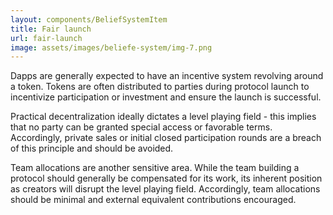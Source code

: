 ```yaml
---
layout: components/BeliefSystemItem
title: Fair launch
url: fair-launch
image: assets/images/beliefe-system/img-7.png
---
```


Dapps are generally expected to have an incentive system revolving around a token. Tokens are often distributed to parties during protocol launch to incentivize participation or investment and ensure the launch is successful.

Practical decentralization ideally dictates a level playing field - this implies that no party can be granted special access or favorable terms. Accordingly, private sales or initial closed participation rounds are a breach of this principle and should be avoided.

Team allocations are another sensitive area. While the team building a protocol should generally be compensated for its work, its inherent position as creators will disrupt the level playing field. Accordingly, team allocations should be minimal and external equivalent contributions encouraged.
